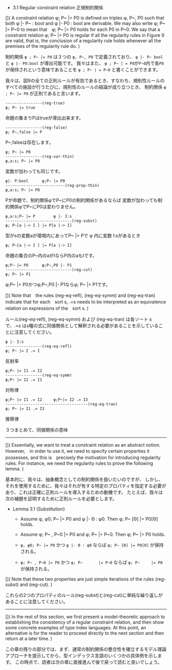 - 3.1 Regular constraint relation 正規制約関係

[](
A constraint relation φ; P~ |= P0 is defined on triples φ, P~, P0 such that both φ |- P~ : bool and φ |- P0 : bool are derivable.
We may also write φ; P~ |= P~0 to mean that　φ; P~ |= P0 holds for each P0 in P~0.
We say that a constraint relation φ; P~ |= P0 is regular if all the regularity rules in Figure 9 are valid, that is, the conclusion of a regularity rule holds whenever all the premises of the regularity rule do.
)

制約関係 `φ ; P~ |= P0` は３つの `φ, P~, P0` で定義されており、 `φ |- P~ bool` と `φ |- P0:bool` が導出可能です。
我々はまた、 `φ ; P~ | = P0`が`P~0`内で各`P0`が保持されという意味であることを `φ ; P~ | = P~0` と書くことができます。

我々は、図9の全ての正則ルールが有効であるとき、すなわち、規則性ルールのすべての施設が行うたびに、規則性のルールの結論が成り立つとき、 制約関係 `φ ; P~ |= P0` が正則であると言います。

	----------------(reg-true)
	φ; P~ |= true

命題の集まりPはtrueが導出出来ます。

	----------------(reg-false)
	φ; P~,false |= P

P~,falseは存在します。

	φ; P~ |= P0
	----------------(reg-var-thin)
	φ,a:s; P~ |= P0


変数が加わっても同じです。


	φ|- P:bool      φ;P~ |= P0
	--------------------------(reg-prop-thin)
	φ,a:s; P~ |= P0

Pが命題で、制約関係φでP~にP0の制約関係があるならば
変数が加わっても制約関係φでP~にP0は変わりません。


	φ,a:s;P~ |= P        φ |- I:s
	-----------------------------(reg-subst)
	φ; P~[a |-> I ] |= P[a |-> I]

型がsの変数aが環境内にあってP~ |= Pで φ 内に変数 I:sがあるとき

	φ; P~[a |-> I ] |= P[a |-> I]

命題の集合のP~内のaがIならP内のaもIです。


	φ;P~ |= P0      φ;P~,P0 |- P1
	-----------------------------(reg-cut)
	φ; P~ |= P1

φ;P~ |= P0かつφ;P~,P0 |- P1ならφ; P~ |= P1です。


[](
Note that　the rules (reg-eq-refl), (reg-eq-symm) and (reg-eq-tran) indicate that for each　sort s, .=s needs to be interpreted as an equivalence relation on expressions of the　sort s.
)

ルール(reg-eq-refl), (reg-eq-symm) および (reg-eq-tran) は各ソート sで、.=s はs種の式に同値関係として解釈される必要があることを示していることに注意してください。

	φ |- I:s
	----------------(reg-eq-refl)
	φ; P~ |= I .= I

反射率

	φ;P~ |= I1 .= I2
	----------------(reg-eq-symm)
	φ;P~ |= I2 .= I1

対称律

	φ;P~ |= I1 .= I2     φ;P~|= I2 .= I3
	------------------------------------(reg-eq-tran)
	φ; P~ |= I1 .= I3

推移律

３つまとめて、同値関係の意味

----

[](
Essentially, we want to treat a constraint relation as an abstract notion. 
However,　in order to use it, we need to specify certain properties it possesses, and this is　precisely the motivation for introducing regularity rules.
For instance, we need the regularity rules to prove the following lemma.
)

基本的に、我々は、抽象概念としての制約関係を扱いたいのですが、
しかし、それを使用するために、我々はそれが有する特定のプロパティを指定する必要があり、これは正確に正則ルールを導入するための動機です。
たとえば、我々は次の補題を証明するために正則ルールを必要とします。


- Lemma 3.1 (Substitution)

	- Assume φ, φ0; P~ |= P0
		and φ |- Θ : φ0.        Then φ; P~ [Θ] |= P0[Θ] holds.
	- Assume φ; P~ , P~0 |= P0
		and φ; P~       |= P~0. Then φ; P~     |= P0    holds.

	- `φ, φ0; P~ |= P0` かつ
	  `φ |- Θ : φ0`             ならば `φ; P~ [Θ] |= P0[Θ]` が保持される。
	- `φ; P~ , P~0 |= P0` かつ
	  `φ; P~       |= P~0`      ならば `φ; P~     |= P0`    が保持される。


[](
Note that these two properties are just simple iterations of the rules (reg-subst) and (reg-cut).
)

これらの2つのプロパティのルール(reg-subst)と(reg-cut)に単純な繰り返しがあることに注意してください。

----

[](
In the rest of this section, we first present a model-theoretic approach to establishing the consistency of a regular constraint relation, and then show some concrete examples of type index languages.
At this point, an alternative is for the reader to proceed directly to the next section and then return at a later time.
)

この章の残りの部分では、まず、通常の制約関係の整合性を確立するモデル理論アプローチを提示してから、型インデックス言語のいくつかの具体例を示します。
この時点で、読者は次の章に直接進んで後で戻って読むと良いでしょう。
